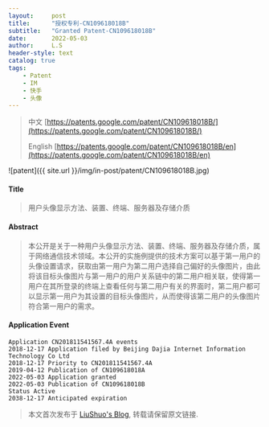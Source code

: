 ```yaml
---
layout:     post
title:      "授权专利-CN109618018B"
subtitle:   "Granted Patent-CN109618018B"
date:       2022-05-03
author:     L.S
header-style: text
catalog: true
tags:
    - Patent
    - IM
    - 快手
    - 头像
---
```

> 中文 [https://patents.google.com/patent/CN109618018B/](https://patents.google.com/patent/CN109618018B/)
>
> English [https://patents.google.com/patent/CN109618018B/en](https://patents.google.com/patent/CN109618018B/en)

![patent]({{ site.url }}/img/in-post/patent/CN109618018B.jpg)
#### Title
> 用户头像显示方法、装置、终端、服务器及存储介质









#### Abstract
> 本公开是关于一种用户头像显示方法、装置、终端、服务器及存储介质，属于网络通信技术领域。本公开的实施例提供的技术方案可以基于第一用户的头像设置请求，获取由第一用户为第二用户选择自己偏好的头像图片，由此将该目标头像图片与第一用户的用户关系链中的第二用户相关联，使得第一用户在其所登录的终端上查看任何与第二用户有关的界面时，第二用户都可以显示第一用户为其设置的目标头像图片，从而使得该第二用户的头像图片符合第一用户的需求。









#### Application Event
```
Application CN201811541567.4A events 
2018-12-17 Application filed by Beijing Dajia Internet Information Technology Co Ltd
2018-12-17 Priority to CN201811541567.4A
2019-04-12 Publication of CN109618018A
2022-05-03 Application granted
2022-05-03 Publication of CN109618018B
Status Active
2038-12-17 Anticipated expiration
```
> 本文首次发布于 [LiuShuo's Blog](https://liushuo.me), 
转载请保留原文链接.
